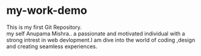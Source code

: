 # my-work-demo
This is my first Git Repository.
<br>
my self Anupama Mishra..
a passionate and motivated individual with a strong intrest in web devlopment.I am dive into the world of coding ,design and creating seamless experiences. 
